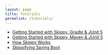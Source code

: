 ```yaml
---
layout: page
title: Tutorials
permalink: /tutorials/
---
```


- [Getting Started with Skippy, Gradle & JUnit 5](/tutorials/skippy-gradle-junit5)
- [Getting Started with Skippy, Maven & JUnit 5](/tutorials/skippy-maven-junit5)
- [How Skippy Works](/tutorials/how-skippy-works)
- [Skippifying Spring Boot](/tutorials/skippifying-spring-boot)